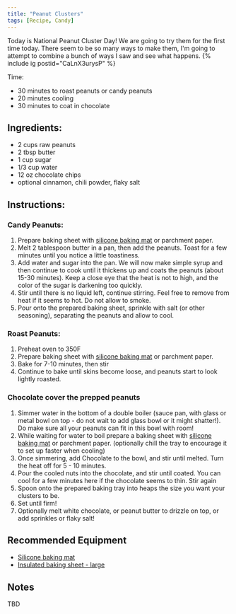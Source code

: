 ```yaml
---
title: "Peanut Clusters"
tags: [Recipe, Candy]
---
```


Today is National Peanut Cluster Day! We are going to try them for the first time today. There seem to be so many ways to make them, I'm going to attempt to combine a bunch of ways I saw and see what happens. 
{% include ig postid="CaLnX3urysP" %}

Time: 
* 30 minutes to roast peanuts or candy peanuts
* 20 minutes cooling
* 30 minutes to coat in chocolate


## Ingredients: 
* 2 cups raw peanuts 
* 2 tbsp butter
* 1 cup sugar
* 1/3 cup water
* 12 oz chocolate chips
* optional cinnamon, chili powder, flaky salt

## Instructions:
### Candy Peanuts:
1. Prepare baking sheet with [silicone baking mat](https://amzn.to/3sw03H6) or parchment paper.
2. Melt 2 tablespoon butter in a pan, then add the peanuts. Toast for a few minutes until you notice a little toastiness.
3. Add water and sugar into the pan. We will now make simple syrup and then continue to cook until it thickens up and coats the peanuts (about 15-30 minutes). Keep a close eye that the heat is not to high, and the color of the sugar is darkening too quickly.
4. Stir until there is no liquid left, continue stirring. Feel free to remove from heat if it seems to hot. Do not allow to smoke.  
5. Pour onto the prepared baking sheet, sprinkle with salt (or other seasoning), separating the peanuts and allow to cool.

### Roast Peanuts: 
1. Preheat oven to 350F
2. Prepare baking sheet with [silicone baking mat](https://amzn.to/3sw03H6) or parchment paper.
3. Bake for 7-10 minutes, then stir
4. Continue to bake until skins become loose, and peanuts start to look lightly roasted. 

### Chocolate cover the prepped peanuts
1. Simmer water in the bottom of a double boiler (sauce pan, with glass or metal bowl on top - do not wait to add glass bowl or it might shatter!). Do make sure all your peanuts can fit in this bowl with room!
2. While waiting for water to boil prepare a baking sheet with [silicone baking mat](https://amzn.to/3sw03H6) or parchment paper. (optionally chill the tray to encourage it to set up faster when cooling)
3. Once simmering, add Chocolate to the bowl, and stir until melted. Turn the heat off for 5 - 10 minutes. 
4. Pour the cooled nuts into the chocolate, and stir until coated. You can cool for a few minutes here if the chocolate seems to thin. Stir again
5. Spoon onto the prepared baking tray into heaps the size you want your clusters to be. 
6. Set until firm!
7. Optionally melt white chocolate, or peanut butter to drizzle on top, or add sprinkles or flaky salt!

## Recommended Equipment 
* [Silicone baking mat](https://amzn.to/3sw03H6)
* [Insulated baking sheet - large](https://amzn.to/3onii0g)

## Notes 
TBD

